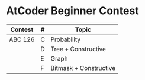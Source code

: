 # AtCoder Beginner Contest

| Contest   | # | Topic                            | 
| --------- | - | -------------------------------- | 
| ABC 126   | C | Probability                      | 
|           | D | Tree + Constructive              |
|           | E | Graph                            | 
|           | F | Bitmask + Constructive           | 
